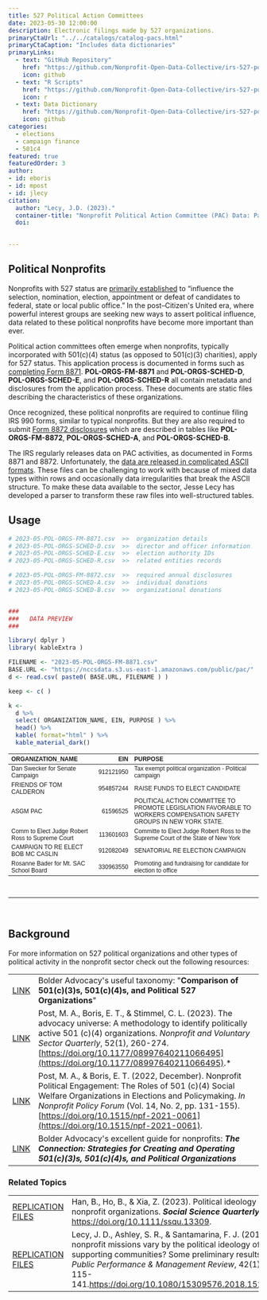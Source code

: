 ```yaml
---
title: 527 Political Action Committees
date: 2023-05-30 12:00:00
description: Electronic filings made by 527 organizations. 
primaryCtaUrl: "../../catalogs/catalog-pacs.html"
primaryCtaCaption: "Includes data dictionaries"
primaryLinks:
  - text: "GitHub Repository"
    href: "https://github.com/Nonprofit-Open-Data-Collective/irs-527-political-action-committee-disclosures/blob/main/README.md"
    icon: github
  - text: "R Scripts"
    href: "https://github.com/Nonprofit-Open-Data-Collective/irs-527-political-action-committee-disclosures/blob/main/parse-pol-org-disclosures.R"
    icon: r
  - text: Data Dictionary
    href: "https://github.com/Nonprofit-Open-Data-Collective/irs-527-political-action-committee-disclosures/blob/main/data-dictionary.md"
    icon: github
categories:
  - elections
  - campaign finance
  - 501c4
featured: true
featuredOrder: 3
author:
- id: eboris 
- id: mpost
- id: jlecy  
citation: 
  author: "Lecy, J.D. (2023)."
  container-title: "Nonprofit Political Action Committee (PAC) Data: Parsing IRS 8871 and 8872 ASCII Files."
  doi:

  
---
```


 

 

## Political Nonprofits

Nonprofits with 527 status are [primarily established](https://www.irs.gov/charities-non-profits/political-organizations) to “influence the selection, nomination, election, appointment or defeat of candidates to federal, state or local public office.”  In the post–Citizen's United era, where powerful interest groups are seeking new ways to assert political influence, data related to these political nonprofits have become more important than ever.

Political action committees often emerge when nonprofits, typically incorporated with 501(c)(4) status (as opposed to 501(c)(3) charities), apply for 527 status. This application process is documented in forms such as [completing Form 8871](https://www.irs.gov/charities-non-profits/political-organizations/political-organization-filing-and-disclosure). **POL-ORGS-FM-8871** and **POL-ORGS-SCHED-D**, **POL-ORGS-SCHED-E**, and **POL-ORGS-SCHED-R** all contain metadata and disclosures from the application process. These documents are static files describing the characteristics of these organizations.

Once recognized, these political nonprofits are required to continue filing IRS 990 forms, similar to typical nonprofits. But they are also required to submit [Form 8872 disclosures](https://www.irs.gov/charities-non-profits/political-organizations/political-organization-filing-and-disclosure) which are described in tables like **POL-ORGS-FM-8872**, **POL-ORGS-SCHED-A**, and **POL-ORGS-SCHED-B**. 

The IRS regularly releases data on PAC activities,  as documented in Forms 8871 and 8872. Unfortunately, the [data are released in complicated ASCII formats](https://forms.irs.gov/app/pod/dataDownload/dataDownload). These files can be challenging to work with because of mixed data types within rows and occasionally data irregularities that break the ASCII structure. To make these data available to the sector, Jesse Lecy has developed a parser to transform these raw files into well-structured tables. 

## Usage

```r
# 2023-05-POL-ORGS-FM-8871.csv  >>  organization details
# 2023-05-POL-ORGS-SCHED-D.csv  >>  director and officer information
# 2023-05-POL-ORGS-SCHED-E.csv  >>  election authority IDs 
# 2023-05-POL-ORGS-SCHED-R.csv  >>  related entities records

# 2023-05-POL-ORGS-FM-8872.csv  >>  required annual disclosures 
# 2023-05-POL-ORGS-SCHED-A.csv  >>  individual donations
# 2023-05-POL-ORGS-SCHED-B.csv  >>  organizational donations 


###
###   DATA PREVIEW
###

library( dplyr )
library( kableExtra )

FILENAME <- "2023-05-POL-ORGS-FM-8871.csv"
BASE.URL <- "https://nccsdata.s3.us-east-1.amazonaws.com/public/pac/"
d <- read.csv( paste0( BASE.URL, FILENAME ) )

keep <- c( )

k <- 
  d %>%
  select( ORGANIZATION_NAME, EIN, PURPOSE ) %>% 
  head() %>%  
  kable( format="html" ) %>%
  kable_material_dark()
```


<table class=" lightable-material-dark" style='font-family: "Source Sans Pro", helvetica, sans-serif; margin-left: auto; margin-right: auto; font-size: 12px'>
 <thead>
  <tr>
   <th style="text-align:left;"> ORGANIZATION_NAME </th>
   <th style="text-align:right;"> EIN </th>
   <th style="text-align:left;"> PURPOSE </th>
  </tr>
 </thead>
<tbody>
  <tr>
   <td style="text-align:left;"> Dan Swecker for Senate Campaign </td>
   <td style="text-align:right;"> 912121950 </td>
   <td style="text-align:left;"> Tax exempt political organization - Political campaign </td>
  </tr>
  <tr>
   <td style="text-align:left;"> FRIENDS OF TOM CALDERON </td>
   <td style="text-align:right;"> 954857244 </td>
   <td style="text-align:left;"> RAISE FUNDS TO ELECT CANDIDATE </td>
  </tr>
  <tr>
   <td style="text-align:left;"> ASGM PAC </td>
   <td style="text-align:right;"> 61596525 </td>
   <td style="text-align:left;"> POLITICAL ACTION COMMITTEE TO PROMOTE LEGISLATION FAVORABLE TO WORKERS COMPENSATION SAFETY GROUPS IN NEW YORK STATE. </td>
  </tr>
  <tr>
   <td style="text-align:left;"> Comm to Elect Judge Robert Ross to Supreme Court </td>
   <td style="text-align:right;"> 113601603 </td>
   <td style="text-align:left;"> Committe to Elect Judge Robert Ross to the Supreme Court of the State of New York </td>
  </tr>
  <tr>
   <td style="text-align:left;"> CAMPAIGN TO RE ELECT BOB  MC CASLIN </td>
   <td style="text-align:right;"> 912082049 </td>
   <td style="text-align:left;"> SENATORIAL RE ELECTION CAMPAIGN </td>
  </tr>
  <tr>
   <td style="text-align:left;"> Rosanne Bader for Mt. SAC School Board </td>
   <td style="text-align:right;"> 330963550 </td>
   <td style="text-align:left;"> Promoting and fundraising for candidate for election to office </td>
  </tr>
</tbody>
</table>


<br>
<hr>
<br>

## Background 

For more information on 527 political organizations and other types of political activity in the nonprofit sector check out the following resources: 

|         |                                                                                          |
|:--------|:-----------------------------------------------------------------------------------------|
| <a class="btn -tertiary " href="https://bolderadvocacy.org/resource/comparison-of-501c3s-501c4s-and-political-527-organizations/"> LINK </a>  |  Bolder Advocacy's useful taxonomy: "**Comparison of 501(c)(3)s, 501(c)(4)s, and Political 527 Organizations**"  |  
| <a class="btn -tertiary " href="https://journals.sagepub.com/doi/abs/10.1177/08997640211066495"> LINK </a>  |   Post, M. A., Boris, E. T., & Stimmel, C. L. (2023). The advocacy universe: A methodology to identify politically active 501 (c)(4) organizations. _Nonprofit and Voluntary Sector Quarterly_, 52(1), 260-274. [https://doi.org/10.1177/08997640211066495](https://doi.org/10.1177/08997640211066495).*  |    
| <a class="btn -tertiary " href="https://www.degruyter.com/document/doi/10.1515/npf-2021-0061/html"> LINK </a>   | Post, M. A., & Boris, E. T. (2022, December). Nonprofit Political Engagement: The Roles of 501 (c)(4) Social Welfare Organizations in Elections and Policymaking. _In Nonprofit Policy Forum_ (Vol. 14, No. 2, pp. 131-155).[https://doi.org/10.1515/npf-2021-0061](https://doi.org/10.1515/npf-2021-0061). |
| <a class="btn -tertiary " href="https://bolderadvocacy.org/resource/the-connection-strategies-for-creating-and-operating-501c3s-501c4s-and-political-organizations/"> LINK </a>  |  Bolder Advocacy's excellent guide for nonprofits: ***The Connection: Strategies for Creating and Operating 501(c)(3)s, 501(c)(4)s, and Political Organizations*** | 


### Related Topics 

|         |                                                                                          |
|:--------|:-----------------------------------------------------------------------------------------|
| <a class="btn -tertiary " href="https://osf.io/huz3c/"> REPLICATION FILES </a>  |  Han, B., Ho, B., & Xia, Z. (2023). Political ideology of nonprofit organizations. ***Social Science Quarterly***. <https://doi.org/10.1111/ssqu.13309>.  |
| <a class="btn -tertiary " href="https://lecy.github.io/political-ideology-of-nonprofits/"> REPLICATION FILES </a>  | Lecy, J. D., Ashley, S. R., & Santamarina, F. J. (2019). Do nonprofit missions vary by the political ideology of supporting communities? Some preliminary results. _Public Performance & Management Review_, 42(1), 115-141.<https://doi.org/10.1080/15309576.2018.1526092> |





<br>
<br>
<br>
<br>

